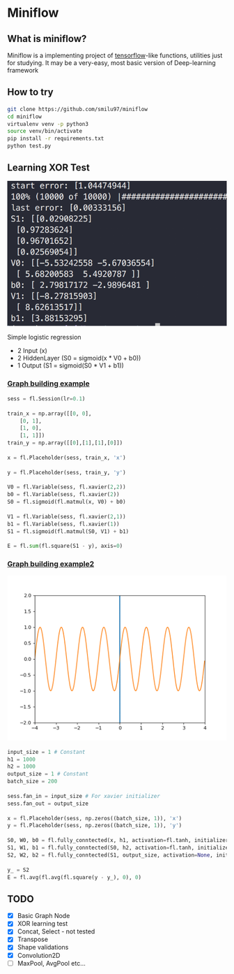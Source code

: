 
# Miniflow

## What is miniflow?

Miniflow is a implementing project of [tensorflow](https://github.com/tensorflow/tensorflow)-like functions, utilities just for studying.
It may be a very-easy, most basic version of Deep-learning framework

## How to try

```sh
git clone https://github.com/smilu97/miniflow
cd miniflow
virtualenv venv -p python3
source venv/bin/activate
pip install -r requirements.txt
python test.py
```

## Learning XOR Test

![xor_test](static/xor_test.png)

Simple logistic regression

- 2 Input (x)
- 2 HiddenLayer (S0 = sigmoid(x * V0 + b0))
- 1 Output (S1 = sigmoid(S0 * V1 + b1))
  
### [Graph building example](test/xor.py)

```python
sess = fl.Session(lr=0.1)

train_x = np.array([[0, 0],
    [0, 1],
    [1, 0],
    [1, 1]])
train_y = np.array([[0],[1],[1],[0]])

x = fl.Placeholder(sess, train_x, 'x')

y = fl.Placeholder(sess, train_y, 'y')

V0 = fl.Variable(sess, fl.xavier(2,2))
b0 = fl.Variable(sess, fl.xavier(2))
S0 = fl.sigmoid(fl.matmul(x, V0) + b0)

V1 = fl.Variable(sess, fl.xavier(2,1))
b1 = fl.Variable(sess, fl.xavier(1))
S1 = fl.sigmoid(fl.matmul(S0, V1) + b1)

E = fl.sum(fl.square(S1 - y), axis=0)
```

### [Graph building example2](test/sin.py)

![sin_test](static/sin.gif)

```python
input_size = 1 # Constant
h1 = 1000
h2 = 1000
output_size = 1 # Constant
batch_size = 200

sess.fan_in = input_size # For xavier initializer
sess.fan_out = output_size

x = fl.Placeholder(sess, np.zeros((batch_size, 1)), 'x')
y = fl.Placeholder(sess, np.zeros((batch_size, 1)), 'y')

S0, W0, b0 = fl.fully_conntected(x, h1, activation=fl.tanh, initializer=fl.xavier_initializer())
S1, W1, b1 = fl.fully_conntected(S0, h2, activation=fl.tanh, initializer=fl.xavier_initializer())
S2, W2, b2 = fl.fully_conntected(S1, output_size, activation=None, initializer=fl.xavier_initializer())

y_ = S2
E = fl.avg(fl.avg(fl.square(y - y_), 0), 0)
```

## TODO

- [x] Basic Graph Node
- [x] XOR learning test
- [x] Concat, Select - not tested
- [x] Transpose
- [x] Shape validations
- [x] Convolution2D
- [ ] MaxPool, AvgPool etc...
